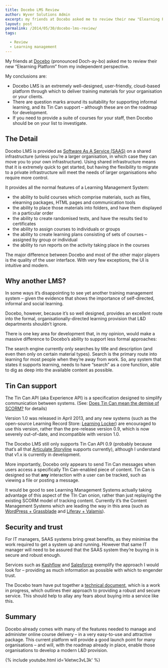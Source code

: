 ```yaml
---
title: Docebo LMS Review
author: Wyver Solutions Admin
excerpt: my friends at Docebo asked me to review their new "Elearning Platform" from my independent perspective. In this review, I discuss the platform itself, and how it might fit in with the typical learning organisation.
layout: post
permalink: /2014/05/30/docebo-lms-review/
tags:

  - Review
  - Learning management
---
```

My friends at <a href="http://www.docebo.com/" target="_blank">Docebo</a> (pronounced Doch-ay-bo) asked me to review their new &#8220;Elearning Platform&#8221; from my independent perspective.

My conclusions are:

  * Docebo LMS is an extremely well-designed, user-friendly, cloud-based platform through which to deliver training materials for your organisation or your clients.
  * There are question marks around its suitability for supporting informal learning, and its Tin Can support &#8211; although these are on the roadmap for development.
  * If you need to provide a suite of courses for your staff, then Docebo should be on your list to investigate.

## The Detail

Docebo LMS is provided as <a href="http://en.wikipedia.org/wiki/Software_as_a_service" target="_blank">Software As A Service (SAAS)</a> on a shared infrastructure (unless you&#8217;re a larger organisation, in which case they can move you to your own infrastructure). Using shared infrastructure means that it is extremely quick to get started, but having the flexibility to migrate to a private infrastructure will meet the needs of larger organisations who require more control.

It provides all the normal features of a Learning Management System:

  * the ability to build courses which comprise materials, such as files, elearning packages, HTML pages and communication tools
  * the ability to place those materials into folders, and have them displayed in a particular order
  * the ability to create randomised tests, and have the results tied to certificates
  * the ability to assign courses to individuals or groups
  * the ability to create learning plans consisting of sets of courses &#8211; assigned by group or individual
  * the ability to run reports on the activity taking place in the courses

The major difference between Docebo and most of the other major players is the quality of the user interface. With very few exceptions, the UI is intuitive and modern.

## Why another LMS?

In some ways it&#8217;s disappointing to see yet another training management system &#8211; given the evidence that shows the importance of self-directed, informal and social learning.

Docebo, however, because it&#8217;s so well designed, provides an excellent route into the formal, organisationally-directed learning provision that L&amp;D departments shouldn&#8217;t ignore.

There is one key area for development that, in my opinion, would make a massive difference to Docebo&#8217;s ability to support less formal approaches:

The search engine currently only searches by title and description (and even then only on certain material types). Search is the primary route into learning for most people when they&#8217;re away from work. So, any system that states it supports learning, needs to have &#8220;search&#8221; as a core function, able to dig as deep into the available content as possible.

## Tin Can support

The Tin Can API (aka Experience API) is a specification designed to simplify communication between systems. (See: <a title="Does Tin Can mean the demise of SCORM?" href="{{ site.url }}/2013/09/06/does-tin-can-mean-the-demise-of-scorm/" target="_blank">Does Tin Can mean the demise of SCORM?</a> for details)

Version 1.0 was released in April 2013, and any new systems (such as the open-source Learning Record Store: <a href="http://learninglocker.net/" target="_blank">Learning Locker</a>) are encouraged to use this version, rather than the pre-release version 0.9, which is now severely out-of-date, and incompatible with version 1.0.

The Docebo LMS still only supports Tin Can API 0.9 (probably because that&#8217;s all that <a href="http://www.articulate.com/products/storyline-overview.php" target="_blank">Articulate Storyline</a> supports currently), although I understand that v1.x is currently in development.

More importantly, Docebo only appears to send Tin Can messages when users access a specifically TIn Can-enabled piece of content. Tin Can is designed so that **any** interaction with a user can be tracked, such as viewing a file or posting a message.

It would be good to see Learning Management Systems actually taking advantage of this aspect of the TIn Can onion, rather than just replaying the existing SCORM model of tracking content. Currently it&#8217;s the Content Management Systems which are leading the way in this area (such as <a href="https://www.nextsoftwaresolutions.com/grassblade-xapi-companion/" target="_blank">WordPress + Grassblade</a> and <a href="http://www.slideshare.net/RedTreeECM/valamis-and-experience-api" target="_blank">Liferay + Valamis</a>).

## Security and trust

For IT managers, SAAS systems bring great benefits, as they minimise the work required to get a system up and running. However that same IT manager will need to be assured that the SAAS system they&#8217;re buying in is secure and robust enough.

Services such as <a href="http://www.kashflow.com/about/security/" target="_blank">Kashflow</a> and <a href="https://trust.salesforce.com/trust/security/" target="_blank">Salesforce</a> exemplify the approach I would look for &#8211; providing as much information as possible with which to engender trust.

The Docebo team have put together a <a title="PDF" href="http://www.docebo.com/wp-content/uploads/media/Docebo_TechnicalWiki_ENG.pdf" target="_blank">technical document</a>, which is a work in progress, which outlines their approach to providing a robust and secure service. This should help to allay any fears about buying into a service like this.

## Summary

Docebo already comes with many of the features needed to manage and administer online course delivery &#8211; in a very easy-to-use and attractive package. This current platform will provide a good launch point for many organisations &#8211; and will, with the roadmap already in place, enable those organisations to develop a modern L&amp;D provision.

{% include youtube.html id='kIetwc3vL3k' %}


 [1]: http://www.docebo.com/
